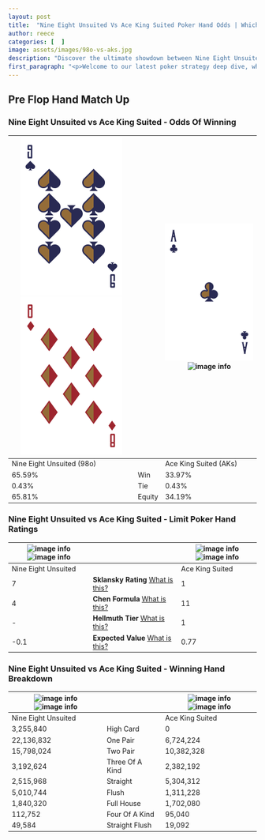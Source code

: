 ```yaml
---
layout: post
title:  "Nine Eight Unsuited Vs Ace King Suited Poker Hand Odds | Which Is The Better Hand In Poker? A Complete Guide"
author: reece
categories: [  ]
image: assets/images/98o-vs-aks.jpg
description: "Discover the ultimate showdown between Nine Eight Unsuited and Ace King Suited in poker! Uncover the odds, strategies, and scenarios where one hand triumphs over the other. Get ready to up your poker game with this thrilling analysis."
first_paragraph: "<p>Welcome to our latest poker strategy deep dive, where we're pitting two distinct hands against each other in a high-stakes showdown: Nine Eight Unsuited vs Ace King Suited.</p><p>In the dynamic world of poker, every decision counts, and knowing which hand holds the upper hand is key to your success at the table.</p><p>In this article, we'll dissect these two hands, explore the scenarios where one dominates the other, and equip you with the knowledge to make strategic choices that can tip the odds in your favor.</p><p>Get ready to unravel the intriguing dynamics of these poker hands and elevate your game to new heights.</p>"
---
```




[comment]: # (sp0)

## Pre Flop Hand Match Up

<div class="table hand-ratings" markdown="1"> 



### Nine Eight Unsuited vs Ace King Suited - Odds Of Winning


    
| ![image info](assets/images/hand1/9.png) ![image info](assets/images/hand1/8o.png) |  | ![image info](assets/images/hand2/a.png) ![image info](assets/images/hand2/ks.png) |
| -------- | -------- | -------- |
| Nine Eight Unsuited (98o) |  | Ace King Suited (AKs) |
| 65.59% | Win | 33.97% |
| 0.43% | Tie | 0.43% |
| 65.81% | Equity | 34.19% |




[comment]: # (sp1)



### Nine Eight Unsuited vs Ace King Suited - Limit Poker Hand Ratings


    
| ![image info](https://www.riverpairs.com/assets/images/hand1/9.png) ![image info](https://www.riverpairs.com/assets/images/hand1/8o.png) |  | ![image info](https://www.riverpairs.com/assets/images/hand2/a.png) ![image info](https://www.riverpairs.com/assets/images/hand2/ks.png) |
| -------- | -------- | -------- |
| Nine Eight Unsuited |  | Ace King Suited |
| 7 | **Sklansky Rating** [What is this?](/sklansky-rating-explained) | 1 |
| 4 | **Chen Formula** [What is this?](/chen-formula-explained) | 11 |
| - | **Hellmuth Tier** [What is this?](/Hellmuth-tier-explained) | 1 |
| -0.1 | **Expected Value** [What is this?](/expected-value-explained) | 0.77 |




[comment]: # (sp2)



### Nine Eight Unsuited vs Ace King Suited - Winning Hand Breakdown


    
| ![image info](https://www.riverpairs.com/assets/images/hand1/9.png) ![image info](https://www.riverpairs.com/assets/images/hand1/8o.png) |  | ![image info](https://www.riverpairs.com/assets/images/hand2/a.png) ![image info](https://www.riverpairs.com/assets/images/hand2/ks.png) |
| -------- | -------- | -------- |
| Nine Eight Unsuited |  | Ace King Suited |
| 3,255,840 | High Card | 0 |
| 22,136,832 | One Pair | 6,724,224 |
| 15,798,024 | Two Pair | 10,382,328 |
| 3,192,624 | Three Of A Kind | 2,382,192 |
| 2,515,968 | Straight | 5,304,312 |
| 5,010,744 | Flush | 1,311,228 |
| 1,840,320 | Full House | 1,702,080 |
| 112,752 | Four Of A Kind | 95,040 |
| 49,584 | Straight Flush | 19,092 |




[comment]: # (sp3)



</div>

[comment]: # (sp4)



[comment]: # (sp5)


